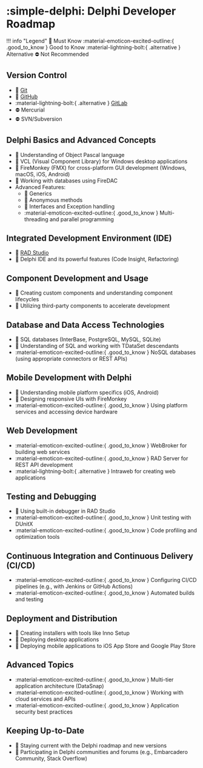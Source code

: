 # :simple-delphi: Delphi Developer Roadmap

!!! info "Legend"
    :green_heart: Must Know
    :material-emoticon-excited-outline:{ .good_to_know } Good to Know
    :material-lightning-bolt:{ .alternative } Alternative
    :no_entry: Not Recommended

## Version Control

- :green_heart: [Git](https://git-scm.com/)
- :green_heart: [GitHub](https://github.com/)
- :material-lightning-bolt:{ .alternative } [GitLab](https://gitlab.com/)
- :no_entry: Mercurial
- :no_entry: SVN/Subversion

## Delphi Basics and Advanced Concepts

- :green_heart: Understanding of Object Pascal language
- :green_heart: VCL (Visual Component Library) for Windows desktop applications
- :green_heart: FireMonkey (FMX) for cross-platform GUI development (Windows, macOS, iOS, Android)
- :green_heart: Working with databases using FireDAC
- Advanced Features:
  - :green_heart: Generics
  - :green_heart: Anonymous methods
  - :green_heart: Interfaces and Exception handling
  - :material-emoticon-excited-outline:{ .good_to_know } Multi-threading and parallel programming

## Integrated Development Environment (IDE)

- :green_heart: [RAD Studio](https://www.embarcadero.com/products/rad-studio)
- :green_heart: Delphi IDE and its powerful features (Code Insight, Refactoring)

## Component Development and Usage

- :green_heart: Creating custom components and understanding component lifecycles
- :green_heart: Utilizing third-party components to accelerate development

## Database and Data Access Technologies

- :green_heart: SQL databases (InterBase, PostgreSQL, MySQL, SQLite)
- :green_heart: Understanding of SQL and working with TDataSet descendants
- :material-emoticon-excited-outline:{ .good_to_know } NoSQL databases (using appropriate connectors or REST APIs)

## Mobile Development with Delphi

- :green_heart: Understanding mobile platform specifics (iOS, Android)
- :green_heart: Designing responsive UIs with FireMonkey
- :material-emoticon-excited-outline:{ .good_to_know } Using platform services and accessing device hardware

## Web Development

- :material-emoticon-excited-outline:{ .good_to_know } WebBroker for building web services
- :material-emoticon-excited-outline:{ .good_to_know } RAD Server for REST API development
- :material-lightning-bolt:{ .alternative } Intraweb for creating web applications

## Testing and Debugging

- :green_heart: Using built-in debugger in RAD Studio
- :material-emoticon-excited-outline:{ .good_to_know } Unit testing with DUnitX
- :material-emoticon-excited-outline:{ .good_to_know } Code profiling and optimization tools

## Continuous Integration and Continuous Delivery (CI/CD)

- :material-emoticon-excited-outline:{ .good_to_know } Configuring CI/CD pipelines (e.g., with Jenkins or GitHub Actions)
- :material-emoticon-excited-outline:{ .good_to_know } Automated builds and testing

## Deployment and Distribution

- :green_heart: Creating installers with tools like Inno Setup
- :green_heart: Deploying desktop applications
- :green_heart: Deploying mobile applications to iOS App Store and Google Play Store

## Advanced Topics

- :material-emoticon-excited-outline:{ .good_to_know } Multi-tier application architecture (DataSnap)
- :material-emoticon-excited-outline:{ .good_to_know } Working with cloud services and APIs
- :material-emoticon-excited-outline:{ .good_to_know } Application security best practices

## Keeping Up-to-Date

- :green_heart: Staying current with the Delphi roadmap and new versions
- :green_heart: Participating in Delphi communities and forums (e.g., Embarcadero Community, Stack Overflow)
